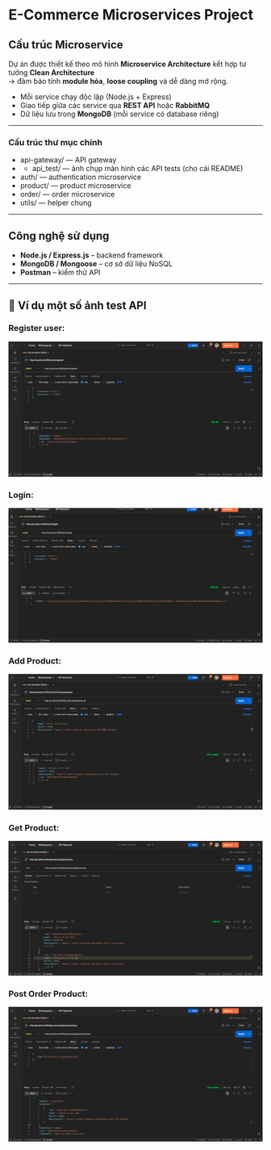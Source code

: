 # E-Commerce Microservices Project

## Cấu trúc Microservice

Dự án được thiết kế theo mô hình **Microservice Architecture** kết hợp tư tưởng **Clean Architecture**  
→ đảm bảo tính **module hóa**, **loose coupling** và dễ dàng mở rộng.


- Mỗi service chạy độc lập (Node.js + Express)
- Giao tiếp giữa các service qua **REST API** hoặc **RabbitMQ**
- Dữ liệu lưu trong **MongoDB** (mỗi service có database riêng)
---

### Cấu trúc thư mục chính
- api-gateway/ — API gateway
- - api_test/ — ảnh chụp màn hình các API tests (cho cái README)
- auth/ — authentication microservice
- product/ — product microservice
- order/ — order microservice
- utils/ — helper chung

---
## Công nghệ sử dụng

- **Node.js / Express.js** – backend framework  
- **MongoDB / Mongoose** – cơ sở dữ liệu NoSQL  
- **Postman** – kiểm thử API  
---

## 🧪 Ví dụ một số ảnh test API
### Register user: 
![image_alt](https://github.com/Kevinkien25/EProject-Phase-2/blob/9da8df44361ed00d952a3e225ad1f46a535d557a/api-test/register.png)

### Login: 
![image_alt](https://github.com/Kevinkien25/EProject-Phase-2/blob/9da8df44361ed00d952a3e225ad1f46a535d557a/api-test/login.png)

### Add Product:
![image_alt](https://github.com/Kevinkien25/EProject-Phase-2/blob/9da8df44361ed00d952a3e225ad1f46a535d557a/api-test/post-product.png)

### Get Product:
![image_alt](https://github.com/Kevinkien25/EProject-Phase-2/blob/de362c8eac788c56764a82b6102a26b965baa75c/api-test/get-product.png)

### Post Order Product:
![image_alt](https://github.com/Kevinkien25/EProject-Phase-2/blob/9da8df44361ed00d952a3e225ad1f46a535d557a/api-test/post-order-product.png)
